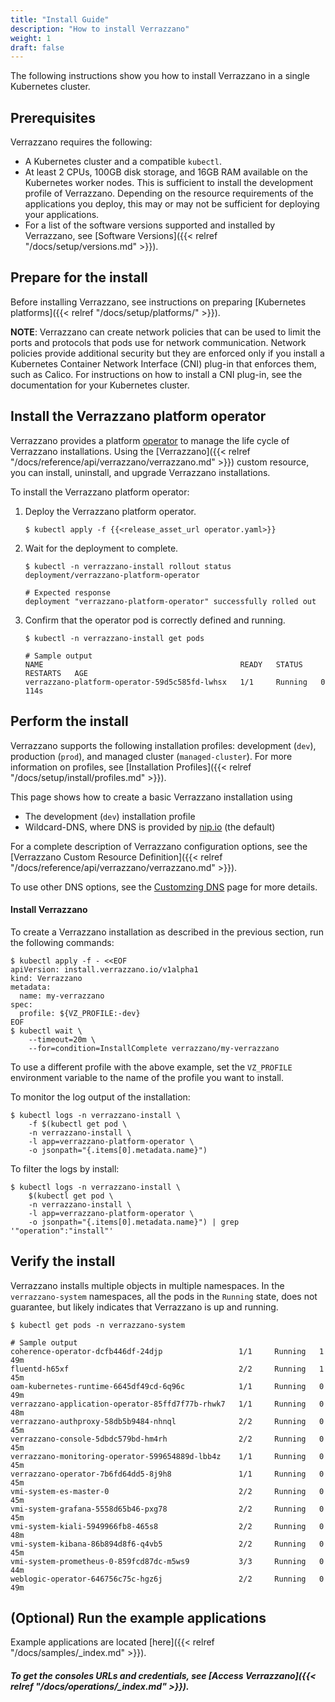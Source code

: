 ```yaml
---
title: "Install Guide"
description: "How to install Verrazzano"
weight: 1
draft: false
---
```


The following instructions show you how to install Verrazzano in a
single Kubernetes cluster.

## Prerequisites

Verrazzano requires the following:
- A Kubernetes cluster and a compatible `kubectl`.
- At least 2 CPUs, 100GB disk storage, and 16GB RAM available on the Kubernetes worker nodes.  This is sufficient to install the development profile
  of Verrazzano.  Depending on the resource requirements of the applications you deploy, this may or may not be sufficient for deploying your
  applications.
- For a list of the software versions supported and installed by Verrazzano, see [Software Versions]({{< relref "/docs/setup/versions.md" >}}).


## Prepare for the install

Before installing Verrazzano, see instructions on preparing [Kubernetes platforms]({{< relref "/docs/setup/platforms/" >}}).

**NOTE**: Verrazzano can create network policies that can be used to limit the ports and protocols that pods use for network communication. Network policies provide additional security but they are enforced only if you install a Kubernetes Container Network Interface (CNI) plug-in that enforces them, such as Calico. For instructions on how to install a CNI plug-in, see the documentation for your Kubernetes cluster.

## Install the Verrazzano platform operator

Verrazzano provides a platform [operator](https://kubernetes.io/docs/concepts/extend-kubernetes/operator/)
to manage the life cycle of Verrazzano installations.  Using the [Verrazzano]({{< relref "/docs/reference/api/verrazzano/verrazzano.md" >}})
custom resource, you can install, uninstall, and upgrade Verrazzano installations.

To install the Verrazzano platform operator:

1. Deploy the Verrazzano platform operator.

    ```
    $ kubectl apply -f {{<release_asset_url operator.yaml>}}
    ```

1. Wait for the deployment to complete.

    ```
    $ kubectl -n verrazzano-install rollout status deployment/verrazzano-platform-operator
   
    # Expected response
    deployment "verrazzano-platform-operator" successfully rolled out
    ```

1. Confirm that the operator pod is correctly defined and running.

    ```
    $ kubectl -n verrazzano-install get pods
   
    # Sample output
    NAME                                            READY   STATUS    RESTARTS   AGE
    verrazzano-platform-operator-59d5c585fd-lwhsx   1/1     Running   0          114s
    ```

## Perform the install

Verrazzano supports the following installation profiles:  development (`dev`), production (`prod`), and
managed cluster (`managed-cluster`).  For more information on profiles, see
[Installation Profiles]({{< relref "/docs/setup/install/profiles.md"  >}}).

This page shows how to create a basic Verrazzano installation using

* The development (`dev`) installation profile
* Wildcard-DNS, where DNS is provided by [nip.io](https://nip.io) (the default)

For a complete description of Verrazzano configuration options, see the
[Verrazzano Custom Resource Definition]({{< relref "/docs/reference/api/verrazzano/verrazzano.md" >}}).

To use other DNS options, see the [Customzing DNS](/docs/setup/install/customizing/dns/) page for more details.

#### Install Verrazzano

To create a Verrazzano installation as described in the previous section, run the following commands:

```
$ kubectl apply -f - <<EOF
apiVersion: install.verrazzano.io/v1alpha1
kind: Verrazzano
metadata:
  name: my-verrazzano
spec:
  profile: ${VZ_PROFILE:-dev}
EOF
$ kubectl wait \
    --timeout=20m \
    --for=condition=InstallComplete verrazzano/my-verrazzano
```

To use a different profile with the above example, set the `VZ_PROFILE` environment variable to the name of the profile
you want to install.

To monitor the log output of the installation:
```
$ kubectl logs -n verrazzano-install \
    -f $(kubectl get pod \
    -n verrazzano-install \
    -l app=verrazzano-platform-operator \
    -o jsonpath="{.items[0].metadata.name}")
```

To filter the logs by install:
```
$ kubectl logs -n verrazzano-install \
    $(kubectl get pod \
    -n verrazzano-install \
    -l app=verrazzano-platform-operator \
    -o jsonpath="{.items[0].metadata.name}") | grep '"operation":"install"'
```

## Verify the install

Verrazzano installs multiple objects in multiple namespaces. In the `verrazzano-system` namespaces, all the pods in the `Running` state, does not guarantee, but likely indicates that Verrazzano is up and running.
```
$ kubectl get pods -n verrazzano-system

# Sample output
coherence-operator-dcfb446df-24djp                 1/1     Running   1          49m
fluentd-h65xf                                      2/2     Running   1          45m
oam-kubernetes-runtime-6645df49cd-6q96c            1/1     Running   0          49m
verrazzano-application-operator-85ffd7f77b-rhwk7   1/1     Running   0          48m
verrazzano-authproxy-58db5b9484-nhnql              2/2     Running   0          45m
verrazzano-console-5dbdc579bd-hm4rh                2/2     Running   0          45m
verrazzano-monitoring-operator-599654889d-lbb4z    1/1     Running   0          45m
verrazzano-operator-7b6fd64dd5-8j9h8               1/1     Running   0          45m
vmi-system-es-master-0                             2/2     Running   0          45m
vmi-system-grafana-5558d65b46-pxg78                2/2     Running   0          45m
vmi-system-kiali-5949966fb8-465s8                  2/2     Running   0          48m
vmi-system-kibana-86b894d8f6-q4vb5                 2/2     Running   0          45m
vmi-system-prometheus-0-859fcd87dc-m5ws9           3/3     Running   0          44m
weblogic-operator-646756c75c-hgz6j                 2/2     Running   0          49m
```

## (Optional) Run the example applications
Example applications are located [here]({{< relref "/docs/samples/_index.md" >}}).

##### To get the consoles URLs and credentials, see [Access Verrazzano]({{< relref "/docs/operations/_index.md" >}}).
